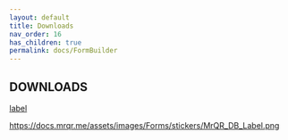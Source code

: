 ```yaml
---
layout: default
title: Downloads
nav_order: 16
has_children: true
permalink: docs/FormBuilder
---
```


<html>
<head>
<style>
.button {
  padding: 5px 12px;
  text-align: center;
  text-decoration: none;
  display: inline-block;
  font-size: 9px;
  margin: 4px 2px;
  cursor: pointer; }
.button1 {background-color: #555555;} /* Black */
.button2 {background-color: white;}
.button1 {color: white;}
.button2 {color: grey;}
.button1 {border: none;}
.button2 {border: 1px solid grey}
.button1 {border-radius: 5px;}
.button2 {border-radius: 5px;}
</style>
</head>
</html>

## DOWNLOADS

<a href="https://docs.mrqr.me/assets/images/Forms/stickers/MrQR_DB_Label.png" download="filename">label</a>

https://docs.mrqr.me/assets/images/Forms/stickers/MrQR_DB_Label.png
